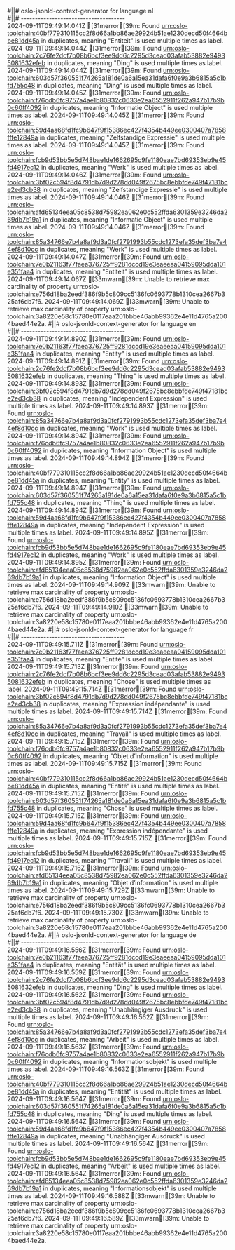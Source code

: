 #||# oslo-jsonld-context-generator for language nl  
#||# -------------------------------------  
2024-09-11T09:49:14.041Z [31merror[39m: Found [urn:oslo-toolchain:40bf779310115cc2f8d66a1bb86ae29924b51ae1230decd50f4664bbe81dd45a](all-cultureel-erfgoed-event-ap.jsonld#L364) in duplicates, meaning "Entiteit" is used multiple times as label.
2024-09-11T09:49:14.044Z [31merror[39m: Found [urn:oslo-toolchain:2c76fe2dcf7b08b6bcf3ee9dd6c2295d3cead03afab53882e94935081632efeb](all-cultureel-erfgoed-event-ap.jsonld#L641) in duplicates, meaning "Ding" is used multiple times as label.
2024-09-11T09:49:14.044Z [31merror[39m: Found [urn:oslo-toolchain:603d57f360551f74265a181de0a6a15ea31dafa6f0e9a3b6815a5c1bfd755c48](all-cultureel-erfgoed-event-ap.jsonld#L795) in duplicates, meaning "Ding" is used multiple times as label.
2024-09-11T09:49:14.045Z [31merror[39m: Found [urn:oslo-toolchain:f76cdb6fc9757a4ae1b80832c0633e2ea6552911f262a947b17b9b0c60ff4092](all-cultureel-erfgoed-event-ap.jsonld#L800) in duplicates, meaning "Informatie Object" is used multiple times as label.
2024-09-11T09:49:14.045Z [31merror[39m: Found [urn:oslo-toolchain:59d4aa68fd1fc9b647f9f15386ec427f4354b449ee0300407a7858fffe12849a](all-cultureel-erfgoed-event-ap.jsonld#L866) in duplicates, meaning "Zelfstandige Expressie" is used multiple times as label.
2024-09-11T09:49:14.045Z [31merror[39m: Found [urn:oslo-toolchain:fcb9d53bb5e5d748bae1de1662695c9fe1180eae7bd69353eb9e45fd4917ec12](all-cultureel-erfgoed-event-ap.jsonld#L900) in duplicates, meaning "Werk" is used multiple times as label.
2024-09-11T09:49:14.046Z [31merror[39m: Found [urn:oslo-toolchain:3bf02c594f8d4791db7d9d278dd049f2675bc8ebbfde749f47181bce2ed3cb38](all-cultureel-erfgoed-event-ap.jsonld#L1170) in duplicates, meaning "Zelfstandige Expressie" is used multiple times as label.
2024-09-11T09:49:14.046Z [31merror[39m: Found [urn:oslo-toolchain:afd65134eea05c8538d75982ea062e0c552ffda6301359e3246da269db7b19a1](all-cultureel-erfgoed-event-ap.jsonld#L1199) in duplicates, meaning "Informatie Object" is used multiple times as label.
2024-09-11T09:49:14.046Z [31merror[39m: Found [urn:oslo-toolchain:85a34766e7b4a8af9d3a0fcf2791993b55cdc1273efa35def3ba7e44ef8d10cc](all-cultureel-erfgoed-event-ap.jsonld#L1204) in duplicates, meaning "Werk" is used multiple times as label.
2024-09-11T09:49:14.047Z [31merror[39m: Found [urn:oslo-toolchain:7e0b21163f77faea376725ff9281dccd19e3eaeeaa04159095dda101e351faa4](all-cultureel-erfgoed-event-ap.jsonld#L1538) in duplicates, meaning "Entiteit" is used multiple times as label.
2024-09-11T09:49:14.067Z [33mwarn[39m: Unable to retrieve max cardinality of property urn:oslo-toolchain:e756d18ba2eedf386f9b5c809cc5136fc0693778b1310cea2667b325af6db7f6.
2024-09-11T09:49:14.069Z [33mwarn[39m: Unable to retrieve max cardinality of property urn:oslo-toolchain:3a8220e58c15780e0117eaa201bbbe46abb99362e4e11d4765a2004baed44e2a.
#||# oslo-jsonld-context-generator for language en  
#||# -------------------------------------  
2024-09-11T09:49:14.890Z [31merror[39m: Found [urn:oslo-toolchain:7e0b21163f77faea376725ff9281dccd19e3eaeeaa04159095dda101e351faa4](all-cultureel-erfgoed-event-ap.jsonld#L1538) in duplicates, meaning "Entity" is used multiple times as label.
2024-09-11T09:49:14.891Z [31merror[39m: Found [urn:oslo-toolchain:2c76fe2dcf7b08b6bcf3ee9dd6c2295d3cead03afab53882e94935081632efeb](all-cultureel-erfgoed-event-ap.jsonld#L641) in duplicates, meaning "Thing" is used multiple times as label.
2024-09-11T09:49:14.893Z [31merror[39m: Found [urn:oslo-toolchain:3bf02c594f8d4791db7d9d278dd049f2675bc8ebbfde749f47181bce2ed3cb38](all-cultureel-erfgoed-event-ap.jsonld#L1170) in duplicates, meaning "Independent Expression" is used multiple times as label.
2024-09-11T09:49:14.893Z [31merror[39m: Found [urn:oslo-toolchain:85a34766e7b4a8af9d3a0fcf2791993b55cdc1273efa35def3ba7e44ef8d10cc](all-cultureel-erfgoed-event-ap.jsonld#L1204) in duplicates, meaning "Work" is used multiple times as label.
2024-09-11T09:49:14.894Z [31merror[39m: Found [urn:oslo-toolchain:f76cdb6fc9757a4ae1b80832c0633e2ea6552911f262a947b17b9b0c60ff4092](all-cultureel-erfgoed-event-ap.jsonld#L800) in duplicates, meaning "Information Object" is used multiple times as label.
2024-09-11T09:49:14.894Z [31merror[39m: Found [urn:oslo-toolchain:40bf779310115cc2f8d66a1bb86ae29924b51ae1230decd50f4664bbe81dd45a](all-cultureel-erfgoed-event-ap.jsonld#L364) in duplicates, meaning "Entity" is used multiple times as label.
2024-09-11T09:49:14.894Z [31merror[39m: Found [urn:oslo-toolchain:603d57f360551f74265a181de0a6a15ea31dafa6f0e9a3b6815a5c1bfd755c48](all-cultureel-erfgoed-event-ap.jsonld#L795) in duplicates, meaning "Thing" is used multiple times as label.
2024-09-11T09:49:14.894Z [31merror[39m: Found [urn:oslo-toolchain:59d4aa68fd1fc9b647f9f15386ec427f4354b449ee0300407a7858fffe12849a](all-cultureel-erfgoed-event-ap.jsonld#L866) in duplicates, meaning "Independent Expression" is used multiple times as label.
2024-09-11T09:49:14.895Z [31merror[39m: Found [urn:oslo-toolchain:fcb9d53bb5e5d748bae1de1662695c9fe1180eae7bd69353eb9e45fd4917ec12](all-cultureel-erfgoed-event-ap.jsonld#L900) in duplicates, meaning "Work" is used multiple times as label.
2024-09-11T09:49:14.895Z [31merror[39m: Found [urn:oslo-toolchain:afd65134eea05c8538d75982ea062e0c552ffda6301359e3246da269db7b19a1](all-cultureel-erfgoed-event-ap.jsonld#L1199) in duplicates, meaning "Information Object" is used multiple times as label.
2024-09-11T09:49:14.909Z [33mwarn[39m: Unable to retrieve max cardinality of property urn:oslo-toolchain:e756d18ba2eedf386f9b5c809cc5136fc0693778b1310cea2667b325af6db7f6.
2024-09-11T09:49:14.910Z [33mwarn[39m: Unable to retrieve max cardinality of property urn:oslo-toolchain:3a8220e58c15780e0117eaa201bbbe46abb99362e4e11d4765a2004baed44e2a.
#||# oslo-jsonld-context-generator for language fr  
#||# -------------------------------------  
2024-09-11T09:49:15.711Z [31merror[39m: Found [urn:oslo-toolchain:7e0b21163f77faea376725ff9281dccd19e3eaeeaa04159095dda101e351faa4](all-cultureel-erfgoed-event-ap.jsonld#L1538) in duplicates, meaning "Entité" is used multiple times as label.
2024-09-11T09:49:15.713Z [31merror[39m: Found [urn:oslo-toolchain:2c76fe2dcf7b08b6bcf3ee9dd6c2295d3cead03afab53882e94935081632efeb](all-cultureel-erfgoed-event-ap.jsonld#L641) in duplicates, meaning "Chose" is used multiple times as label.
2024-09-11T09:49:15.714Z [31merror[39m: Found [urn:oslo-toolchain:3bf02c594f8d4791db7d9d278dd049f2675bc8ebbfde749f47181bce2ed3cb38](all-cultureel-erfgoed-event-ap.jsonld#L1170) in duplicates, meaning "Expression indépendante" is used multiple times as label.
2024-09-11T09:49:15.714Z [31merror[39m: Found [urn:oslo-toolchain:85a34766e7b4a8af9d3a0fcf2791993b55cdc1273efa35def3ba7e44ef8d10cc](all-cultureel-erfgoed-event-ap.jsonld#L1204) in duplicates, meaning "Travail" is used multiple times as label.
2024-09-11T09:49:15.715Z [31merror[39m: Found [urn:oslo-toolchain:f76cdb6fc9757a4ae1b80832c0633e2ea6552911f262a947b17b9b0c60ff4092](all-cultureel-erfgoed-event-ap.jsonld#L800) in duplicates, meaning "Objet d’information" is used multiple times as label.
2024-09-11T09:49:15.715Z [31merror[39m: Found [urn:oslo-toolchain:40bf779310115cc2f8d66a1bb86ae29924b51ae1230decd50f4664bbe81dd45a](all-cultureel-erfgoed-event-ap.jsonld#L364) in duplicates, meaning "Entité" is used multiple times as label.
2024-09-11T09:49:15.715Z [31merror[39m: Found [urn:oslo-toolchain:603d57f360551f74265a181de0a6a15ea31dafa6f0e9a3b6815a5c1bfd755c48](all-cultureel-erfgoed-event-ap.jsonld#L795) in duplicates, meaning "Chose" is used multiple times as label.
2024-09-11T09:49:15.715Z [31merror[39m: Found [urn:oslo-toolchain:59d4aa68fd1fc9b647f9f15386ec427f4354b449ee0300407a7858fffe12849a](all-cultureel-erfgoed-event-ap.jsonld#L866) in duplicates, meaning "Expression indépendante" is used multiple times as label.
2024-09-11T09:49:15.715Z [31merror[39m: Found [urn:oslo-toolchain:fcb9d53bb5e5d748bae1de1662695c9fe1180eae7bd69353eb9e45fd4917ec12](all-cultureel-erfgoed-event-ap.jsonld#L900) in duplicates, meaning "Travail" is used multiple times as label.
2024-09-11T09:49:15.716Z [31merror[39m: Found [urn:oslo-toolchain:afd65134eea05c8538d75982ea062e0c552ffda6301359e3246da269db7b19a1](all-cultureel-erfgoed-event-ap.jsonld#L1199) in duplicates, meaning "Objet d’information" is used multiple times as label.
2024-09-11T09:49:15.729Z [33mwarn[39m: Unable to retrieve max cardinality of property urn:oslo-toolchain:e756d18ba2eedf386f9b5c809cc5136fc0693778b1310cea2667b325af6db7f6.
2024-09-11T09:49:15.730Z [33mwarn[39m: Unable to retrieve max cardinality of property urn:oslo-toolchain:3a8220e58c15780e0117eaa201bbbe46abb99362e4e11d4765a2004baed44e2a.
#||# oslo-jsonld-context-generator for language de  
#||# -------------------------------------  
2024-09-11T09:49:16.556Z [31merror[39m: Found [urn:oslo-toolchain:7e0b21163f77faea376725ff9281dccd19e3eaeeaa04159095dda101e351faa4](all-cultureel-erfgoed-event-ap.jsonld#L1538) in duplicates, meaning "Entität" is used multiple times as label.
2024-09-11T09:49:16.559Z [31merror[39m: Found [urn:oslo-toolchain:2c76fe2dcf7b08b6bcf3ee9dd6c2295d3cead03afab53882e94935081632efeb](all-cultureel-erfgoed-event-ap.jsonld#L641) in duplicates, meaning "Ding" is used multiple times as label.
2024-09-11T09:49:16.562Z [31merror[39m: Found [urn:oslo-toolchain:3bf02c594f8d4791db7d9d278dd049f2675bc8ebbfde749f47181bce2ed3cb38](all-cultureel-erfgoed-event-ap.jsonld#L1170) in duplicates, meaning "Unabhängiger Ausdruck" is used multiple times as label.
2024-09-11T09:49:16.562Z [31merror[39m: Found [urn:oslo-toolchain:85a34766e7b4a8af9d3a0fcf2791993b55cdc1273efa35def3ba7e44ef8d10cc](all-cultureel-erfgoed-event-ap.jsonld#L1204) in duplicates, meaning "Arbeit" is used multiple times as label.
2024-09-11T09:49:16.563Z [31merror[39m: Found [urn:oslo-toolchain:f76cdb6fc9757a4ae1b80832c0633e2ea6552911f262a947b17b9b0c60ff4092](all-cultureel-erfgoed-event-ap.jsonld#L800) in duplicates, meaning "Informationsobjekt" is used multiple times as label.
2024-09-11T09:49:16.563Z [31merror[39m: Found [urn:oslo-toolchain:40bf779310115cc2f8d66a1bb86ae29924b51ae1230decd50f4664bbe81dd45a](all-cultureel-erfgoed-event-ap.jsonld#L364) in duplicates, meaning "Entität" is used multiple times as label.
2024-09-11T09:49:16.564Z [31merror[39m: Found [urn:oslo-toolchain:603d57f360551f74265a181de0a6a15ea31dafa6f0e9a3b6815a5c1bfd755c48](all-cultureel-erfgoed-event-ap.jsonld#L795) in duplicates, meaning "Ding" is used multiple times as label.
2024-09-11T09:49:16.564Z [31merror[39m: Found [urn:oslo-toolchain:59d4aa68fd1fc9b647f9f15386ec427f4354b449ee0300407a7858fffe12849a](all-cultureel-erfgoed-event-ap.jsonld#L866) in duplicates, meaning "Unabhängiger Ausdruck" is used multiple times as label.
2024-09-11T09:49:16.564Z [31merror[39m: Found [urn:oslo-toolchain:fcb9d53bb5e5d748bae1de1662695c9fe1180eae7bd69353eb9e45fd4917ec12](all-cultureel-erfgoed-event-ap.jsonld#L900) in duplicates, meaning "Arbeit" is used multiple times as label.
2024-09-11T09:49:16.564Z [31merror[39m: Found [urn:oslo-toolchain:afd65134eea05c8538d75982ea062e0c552ffda6301359e3246da269db7b19a1](all-cultureel-erfgoed-event-ap.jsonld#L1199) in duplicates, meaning "Informationsobjekt" is used multiple times as label.
2024-09-11T09:49:16.588Z [33mwarn[39m: Unable to retrieve max cardinality of property urn:oslo-toolchain:e756d18ba2eedf386f9b5c809cc5136fc0693778b1310cea2667b325af6db7f6.
2024-09-11T09:49:16.589Z [33mwarn[39m: Unable to retrieve max cardinality of property urn:oslo-toolchain:3a8220e58c15780e0117eaa201bbbe46abb99362e4e11d4765a2004baed44e2a.
